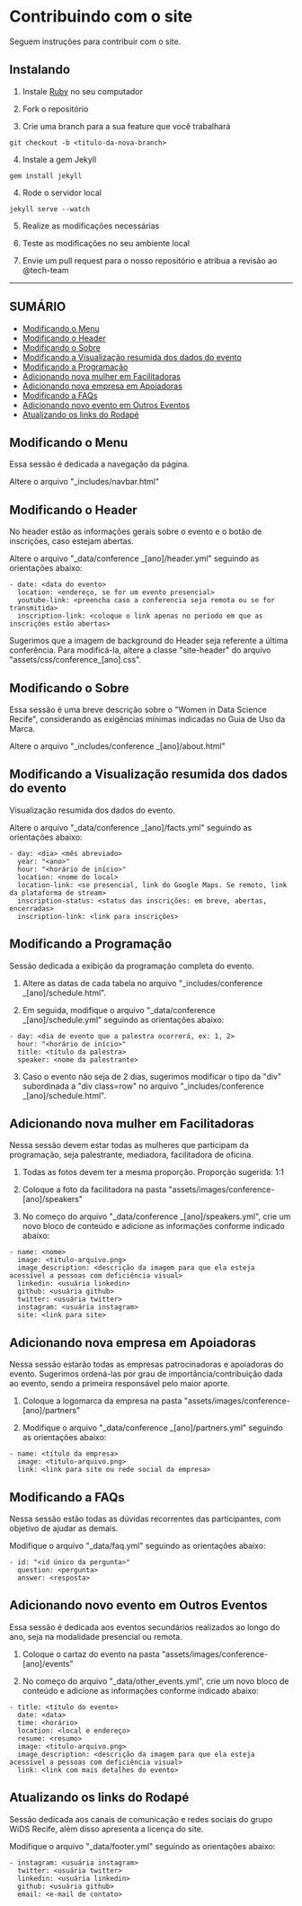 # Contribuindo com o site

Seguem instruções para contribuir com o site.

## Instalando

1. Instale [Ruby](https://www.ruby-lang.org/) no seu computador

2. Fork o repositório
   
3. Crie uma branch para a sua feature que você trabalhará
```
git checkout -b <titulo-da-nova-branch>
```

4. Instale a gem Jekyll
```
gem install jekyll
```

4. Rode o servidor local
```
jekyll serve --watch
```

5. Realize as modificações necessárias
   
6. Teste as modificações no seu ambiente local

7. Envie um pull request para o nosso repositório e atribua a revisão ao @tech-team

----
## SUMÁRIO
* [Modificando o Menu](#navbar)
* [Modificando o Header](#header)
* [Modificando o Sobre](#about)
* [Modificando a Visualização resumida dos dados do evento](#facts)
* [Modificando a Programação](#schedule)
* [Adicionando nova mulher em Facilitadoras](#speakers)
* [Adicionando nova empresa em Apoiadoras](#partners)
* [Modificando a FAQs](#faq)
* [Adicionando novo evento em Outros Eventos](#otherevents)
* [Atualizando os links do Rodapé](#footer)


## Modificando o Menu <div id='navbar' />

Essa sessão é dedicada a navegação da página.

Altere o arquivo "_includes/navbar.html"


## Modificando o Header <div id='header' />

No header estão as informações gerais sobre o evento e o botão de inscrições, caso estejam abertas.

Altere o arquivo "_data/conference _[ano]/header.yml" seguindo as orientações abaixo:

```
- date: <data do evento>
  location: <endereço, se for um evento presencial>
  youtube-link: <preencha caso a conferencia seja remota ou se for transmitida>
  inscription-link: <coloque o link apenas no período em que as inscrições estão abertas>
```

Sugerimos que a imagem de background do Header seja referente a última conferência. Para modificá-la, altere a classe "site-header" do arquivo "assets/css/conference_[ano].css".


## Modificando o Sobre <div id='about' />

Essa sessão é uma breve descrição sobre o "Women in Data Science Recife", considerando as exigências mínimas indicadas no Guia de Uso da Marca.

Altere o arquivo "_includes/conference _[ano]/about.html"


## Modificando a Visualização resumida dos dados do evento <div id='facts' />

Visualização resumida dos dados do evento.

Altere o arquivo "_data/conference _[ano]/facts.yml" seguindo as orientações abaixo:

```
- day: <dia> <mês abreviado>
  year: "<ano>"
  hour: "<horário de início>"
  location: <nome do local>
  location-link: <se presencial, link do Google Maps. Se remoto, link da plataforma de stream>
  inscription-status: <status das inscrições: em breve, abertas, encerradas>
  inscription-link: <link para inscrições>
```


## Modificando a Programação <div id='schedule' />

Sessão dedicada a exibição da programação completa do evento.

1. Altere as datas de cada tabela no arquivo "_includes/conference _[ano]/schedule.html".

2. Em seguida, modifique o arquivo "_data/conference _[ano]/schedule.yml" seguindo as orientações abaixo:

```
- day: <dia de evento que a palestra ocorrerá, ex: 1, 2>
  hour: "<horário de início>"
  title: <título da palestra>
  speaker: <nome da palestrante>
```

3. Caso o evento não seja de 2 dias, sugerimos modificar o tipo da "div" subordinada a "div class=row" no arquivo "_includes/conference _[ano]/schedule.html".


## Adicionando nova mulher em Facilitadoras <div id='speakers' />

Nessa sessão devem estar todas as mulheres que participam da programação, seja palestrante, mediadora, facilitadora de oficina.

1. Todas as fotos devem ter a mesma proporção. Proporção sugerida: 1:1

2. Coloque a foto da facilitadora na pasta "assets/images/conference-[ano]/speakers"
   
3. No começo do arquivo "_data/conference _[ano]/speakers.yml", crie um novo bloco de conteúdo e adicione as informações conforme indicado abaixo:

```
- name: <nome>
  image: <titulo-arquivo.png>
  image_description: <descrição da imagem para que ela esteja acessível a pessoas com deficiência visual> 
  linkedin: <usuária linkedin>
  github: <usuária github>
  twitter: <usuária twitter>
  instagram: <usuária instagram> 
  site: <link para site>
```


## Adicionando nova empresa em Apoiadoras <div id='partners' />

Nessa sessão estarão todas as empresas patrocinadoras e apoiadoras do evento. Sugerimos ordená-las por grau de importância/contribuição dada ao evento, sendo a primeira responsável pelo maior aporte.

1. Coloque a logomarca da empresa na pasta "assets/images/conference-[ano]/partners"

2. Modifique o arquivo "_data/conference _[ano]/partners.yml" seguindo as orientações abaixo:

```
- name: <título da empresa>
  image: <titulo-arquivo.png>
  link: <link para site ou rede social da empresa>
```


## Modificando a FAQs <div id='faq' />

Nessa sessão estão todas as dúvidas recorrentes das participantes, com objetivo de ajudar as demais.

Modifique o arquivo "_data/faq.yml" seguindo as orientações abaixo:

```
- id: "<id único da pergunta>"
  question: <pergunta>
  answer: <resposta>
```


## Adicionando novo evento em Outros Eventos <div id='otherevents' />

Essa sessão é dedicada aos eventos secundários realizados ao longo do ano, seja na modalidade presencial ou remota.

1. Coloque o cartaz do evento na pasta "assets/images/conference-[ano]/events"

2. No começo do arquivo "_data/other_events.yml", crie um novo bloco de conteúdo e adicione as informações conforme indicado abaixo:

```
- title: <título do evento>
  date: <data>
  time: <horário>
  location: <local e endereço>
  resume: <resumo>
  image: <titulo-arquivo.png>
  image_description: <descrição da imagem para que ela esteja acessível a pessoas com deficiência visual> 
  link: <link com mais detalhes do evento>
```


## Atualizando os links do Rodapé <div id='footer' />

Sessão dedicada aos canais de comunicação e redes sociais do grupo WiDS Recife, além disso apresenta a licença do site.

Modifique o arquivo "_data/footer.yml" seguindo as orientações abaixo:

```
- instagram: <usuária instagram>
  twitter: <usuária twitter>
  linkedin: <usuária linkedin>
  github: <usuária github>
  email: <e-mail de contato>
```